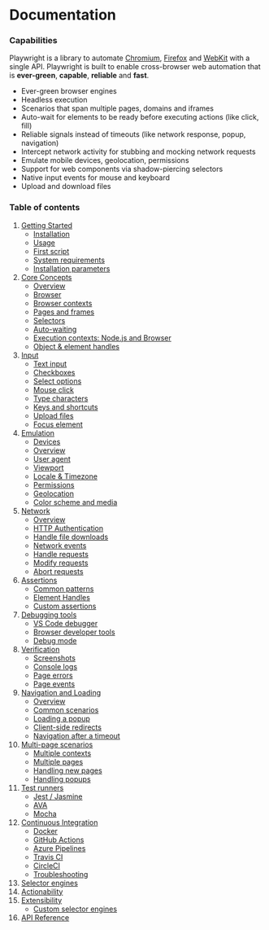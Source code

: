 # Documentation

### Capabilities

Playwright is a library to automate [Chromium](https://www.chromium.org/Home), [Firefox](https://www.mozilla.org/en-US/firefox/new/) and [WebKit](https://webkit.org/) with a single API. Playwright is built to enable cross-browser web automation that is **ever-green**, **capable**, **reliable** and **fast**.

* Ever-green browser engines
* Headless execution
* Scenarios that span multiple pages, domains and iframes
* Auto-wait for elements to be ready before executing actions (like click, fill)
* Reliable signals instead of timeouts (like network response, popup, navigation)
* Intercept network activity for stubbing and mocking network requests
* Emulate mobile devices, geolocation, permissions
* Support for web components via shadow-piercing selectors
* Native input events for mouse and keyboard
* Upload and download files

### Table of contents

1. [Getting Started](./intro.md)
    - [Installation](./intro.md#installation)
    - [Usage](./intro.md#usage)
    - [First script](./intro.md#first-script)
    - [System requirements](./intro.md#system-requirements)
    - [Installation parameters](./installation.md)
1. [Core Concepts](./core-concepts.md)
    - [Overview](./core-concepts.md#)
    - [Browser](./core-concepts.md#browser)
    - [Browser contexts](./core-concepts.md#browser-contexts)
    - [Pages and frames](./core-concepts.md#pages-and-frames)
    - [Selectors](./core-concepts.md#selectors)
    - [Auto-waiting](./core-concepts.md#auto-waiting)
    - [Execution contexts: Node.js and Browser](./core-concepts.md#execution-contexts-nodejs-and-browser)
    - [Object & element handles](./core-concepts.md#object--element-handles)
1. [Input](./input.md)
    - [Text input](./input.md#text-input)
    - [Checkboxes](./input.md#checkboxes)
    - [Select options](./input.md#select-options)
    - [Mouse click](./input.md#mouse-click)
    - [Type characters](./input.md#type-characters)
    - [Keys and shortcuts](./input.md#keys-and-shortcuts)
    - [Upload files](./input.md#upload-files)
    - [Focus element](./input.md#focus-element)
1. [Emulation](./emulation.md)
    - [Devices](./emulation.md#devices)
    - [Overview](./emulation.md#)
    - [User agent](./emulation.md#user-agent)
    - [Viewport](./emulation.md#viewport)
    - [Locale & Timezone](./emulation.md#locale--timezone)
    - [Permissions](./emulation.md#permissions)
    - [Geolocation](./emulation.md#geolocation)
    - [Color scheme and media](./emulation.md#color-scheme-and-media)
1. [Network](./network.md)
    - [Overview](./network.md#)
    - [HTTP Authentication](./network.md#http-authentication)
    - [Handle file downloads](./network.md#handle-file-downloads)
    - [Network events](./network.md#network-events)
    - [Handle requests](./network.md#handle-requests)
    - [Modify requests](./network.md#modify-requests)
    - [Abort requests](./network.md#abort-requests)
1. [Assertions](./assertions.md)
    - [Common patterns](./assertions.md#common-patterns)
    - [Element Handles](./assertions.md#element-handles)
    - [Custom assertions](./assertions.md#custom-assertions)
1. [Debugging tools](./debug.md)
    - [VS Code debugger](./debug.md#visual-studio-code-debugger)
    - [Browser developer tools](./debug.md#browser-developer-tools)
    - [Debug mode](./debug.md#run-in-debug-mode)
1. [Verification](./verification.md)
    - [Screenshots](./verification.md#screenshots)
    - [Console logs](./verification.md#console-logs)
    - [Page errors](./verification.md#page-errors)
    - [Page events](./verification.md#page-events)
1. [Navigation and Loading](./loading.md)
    - [Overview](./loading.md#)
    - [Common scenarios](./loading.md#common-scenarios)
    - [Loading a popup](./loading.md#loading-a-popup)
    - [Client-side redirects](./loading.md#unusual-client-side-redirects)
    - [Navigation after a timeout](./loading.md#click-triggers-navigation-after-a-timeout)
1. [Multi-page scenarios](./multi-pages.md)
    - [Multiple contexts](./multi-pages.md#multiple-contexts)
    - [Multiple pages](./multi-pages.md#multiple-pages)
    - [Handling new pages](./multi-pages.md#handling-new-pages)
    - [Handling popups](./multi-pages.md#handling-popups)
1. [Test runners](./test-runners.md)
    - [Jest / Jasmine](./test-runners.md#jest--jasmine)
    - [AVA](./test-runners.md#ava)
    - [Mocha](./test-runners.md#mocha)
1. [Continuous Integration](./ci.md)
    - [Docker](./ci.md#docker)
    - [GitHub Actions](./ci.md#github-actions)
    - [Azure Pipelines](./ci.md#azure-pipelines)
    - [Travis CI](./ci.md#travis-ci)
    - [CircleCI](./ci.md#circleci)
    - [Troubleshooting](./troubleshooting.md)
1. [Selector engines](./selectors.md)
1. [Actionability](./actionability.md)
1. [Extensibility](./extensibility.md)
    - [Custom selector engines](./extensibility.md#custom-selector-engines)
1. [API Reference](./api.md)
